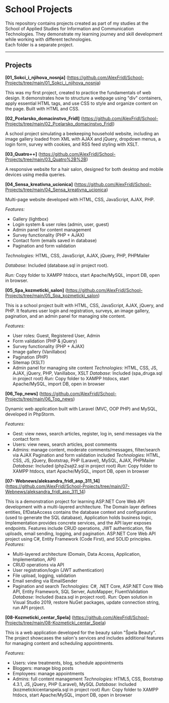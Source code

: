 # School Projects
This repository contains projects created as part of my studies at the School of Applied Studies for Information and Communication Technologies. They demonstrate my learning journey and skill development while working with different technologies.  
Each folder is a separate project.  

---

## Projects
**[01_Sokci_i_njihova_nosnja]**
(https://github.com/AlexFridl/School-Projects/tree/main/01_Sokci_i_njihova_nosnja)  

This was my first project, created to practice the fundamentals of web design. 
It demonstrates how to structure a webpage using "div" containers, apply essential HTML tags, and use CSS to style and organize content on the page. Built with HTML and CSS.  

**[02_Pcelarsko_domacinstvo_Fridl]**
(https://github.com/AlexFridl/School-Projects/tree/main/02_Pcelarsko_domacinstvo_Fridl)  

A school project simulating a beekeeping household website, including an image gallery loaded from XML with AJAX and jQuery, dropdown menus, a login form, survey with cookies, and RSS feed styling with XSLT.

**[03_Quatro++]**
(https://github.com/AlexFridl/School-Projects/tree/main/03_Quatro%2B%2B)  

A responsive website for a hair salon, designed for both desktop and mobile devices using media queries.

**[04_Sensa_kreativna_ucionica]**
(https://github.com/AlexFridl/School-Projects/tree/main/04_Sensa_kreativna_ucionica) 

Multi-page website developed with HTML, CSS, JavaScript, AJAX, PHP.

*Features:*
- Gallery (lightbox)
- Login system & user roles (admin, user, guest)
- Admin panel for content management
- Survey functionality (PHP + AJAX)
- Contact form (emails saved in database)
- Pagination and form validation
  
*Technologies:* HTML, CSS, JavaScript, AJAX, jQuery, PHP, PHPMailer

*Database:* Included (database.sql in project root).

*Run:* Copy folder to XAMPP htdocs, start Apache/MySQL, import DB, open in browser. 

**[05_Spa_kozmeticki_salon]**
(https://github.com/AlexFridl/School-Projects/tree/main/05_Spa_kozmeticki_salon)  

This is a school project built with HTML, CSS, JavaScript, AJAX, jQuery, and PHP.
It features user login and registration, surveys, an image gallery, pagination, and an admin panel for managing site content.

*Features:*
- User roles: Guest, Registered User, Admin
- Form validation (PHP & jQuery)
- Survey functionality (PHP + AJAX)
- Image gallery (Vanillabox)
- Pagination (PHP)
- Sitemap (XSLT)
- Admin panel for managing site content
*Technologies:* HTML, CSS, JS, AJAX, jQuery, PHP, Vanillabox, XSLT
*Database:* Included (spa_druga.sql in project root)
*Run:* Copy folder to XAMPP htdocs, start Apache/MySQL, import DB, open in browser

**[06_Top_news]**
(https://github.com/AlexFridl/School-Projects/tree/main/06_Top_news)

Dynamic web application built with Laravel (MVC, OOP PHP) and MySQL, developed in PhpStorm.

*Features:*
- Gest: view news, search articles, register, log in, send messages via the contact form
- Users: view news, search articles, post comments
- Admins: manage content, moderate comments/messages, filter/search via AJAX
Pagination and form validation included
*Technologies:* HTML, CSS, JS, jQuery, Bootstrap, PHP (Laravel), MySQL, AJAX, PHPMailer
*Database:* Included (php2sajt2.sql in project root)
*Run:* Copy folder to XAMPP htdocs, start Apache/MySQL, import DB, open in browser

**[07- Webnews/aleksandra_fridl_asp_311_14]**
(https://github.com/AlexFridl/School-Projects/tree/main/07-Webnews/aleksandra_fridl_asp_311_14)

This is a demonstration project for learning ASP.NET Core Web API development with a multi-layered architecture. The Domain layer defines entities, EfDataAccess contains the database context and configurations (used to generate the SQL database), Application holds business logic, Implementation provides concrete services, and the API layer exposes endpoints. Features include CRUD operations, JWT authentication, file uploads, email sending, logging, and pagination.
ASP.NET Core Web API project using C#, Entity Framework (Code First), and SOLID principles.
*Features:*
- Multi-layered architecture (Domain, Data Access, Application, Implementation, API)
- CRUD operations via API
- User registration/login (JWT authentication)
- File upload, logging, validation
- Email sending via IEmailSender
- Pagination and search
*Technologies:* C#, .NET Core, ASP.NET Core Web API, Entity Framework, SQL Server, AutoMapper, FluentValidation
*Database:* Included (baza.sql in project root).
*Run:* Open solution in Visual Studio 2019, restore NuGet packages, update connection string, run API project.


**[08-Kozmeticki_centar_Spela]**
(https://github.com/AlexFridl/School-Projects/tree/main/08-Kozmeticki_centar_Spela)

This is a web application developed for the beauty salon "Špela Beauty". The project showcases the salon's services and includes additional features for managing content and scheduling appointments.

*Features:*
- Users: view treatments, blog, schedule appointments
- Bloggers: manage blog posts
- Employees: manage appointments
- Admins: full content management
*Technologies:* HTML5, CSS, Bootstrap 4.3.1, JS, jQuery, PHP (Laravel), MySQL
*Database:* Included (kozmetickicentarspela.sql in project root)
*Run:* Copy folder to XAMPP htdocs, start Apache/MySQL, import DB, open in browser
